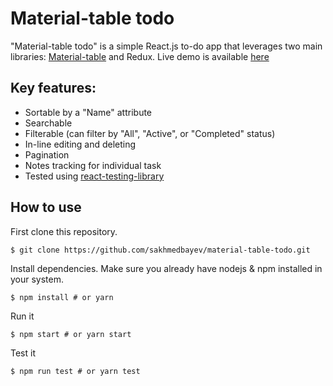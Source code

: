 # Material-table todo

"Material-table todo" is a simple React.js to-do app that leverages two main libraries: [Material-table](https://material-table.com/#/docs/get-started) and Redux. Live demo is available [here](http://material-table-todo-20191021152105-hostingbucket-dev.s3-website-us-east-1.amazonaws.com)

## Key features:

- Sortable by a "Name" attribute
- Searchable
- Filterable (can filter by "All", "Active", or "Completed" status)
- In-line editing and deleting
- Pagination
- Notes tracking for individual task
- Tested using [react-testing-library](https://testing-library.com/)

## How to use

First clone this repository.

`$ git clone https://github.com/sakhmedbayev/material-table-todo.git`

Install dependencies. Make sure you already have nodejs & npm installed in your system.

`$ npm install # or yarn`

Run it

`$ npm start # or yarn start`

Test it

`$ npm run test # or yarn test`
